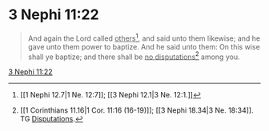 # 3 Nephi 11:22

> And again the Lord called <u>others</u>[^a], and said unto them likewise; and he gave unto them power to baptize. And he said unto them: On this wise shall ye baptize; and there shall be <u>no disputations</u>[^b] among you.

[3 Nephi 11:22](https://www.churchofjesuschrist.org/study/scriptures/bofm/3-ne/11?lang=eng&id=p22#p22)


[^a]: [[1 Nephi 12.7|1 Ne. 12:7]]; [[3 Nephi 12.1|3 Ne. 12:1.]]
[^b]: [[1 Corinthians 11.16|1 Cor. 11:16 (16-19)]]; [[3 Nephi 18.34|3 Ne. 18:34]]. TG [Disputations](https://www.churchofjesuschrist.org/study/scriptures/tg/disputations?lang=eng).
